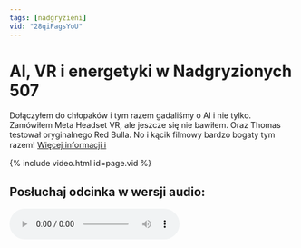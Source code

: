 ```yaml
---
tags: [nadgryzieni]
vid: "28qiFagsYoU"
---
```


# AI, VR i energetyki w Nadgryzionych 507

Dołączyłem do chłopaków i tym razem gadaliśmy o AI i nie tylko. Zamówiłem Meta Headset VR, ale jeszcze się nie bawiłem. Oraz Thomas testował oryginalnego Red Bulla. No i kącik filmowy bardzo bogaty tym razem!
 [Więcej informacji ℹ️][l]

{% include video.html id=page.vid %}

<!--More-->

## Posłuchaj odcinka w wersji audio:

<audio controls>
<source src="https://media.blubrry.com/nadgryzieni/imagazine.stronazen.pl/nadgryzieni/Nadgryzieni-Odcinek-507.mp3" type="audio/mpeg">
</audio>



[l]: https://imagazine.pl/2024/12/13/nadgryzieni-507-sora-apple-intelligence-gemini-2-0-app-store-awards-i-thomas-eksperymentuje-z-tajska-kuchnia/

[n]: https://michael.gratis/nozbe_pl
[np]: https://michael.gratis/nozbepersonal_pl
